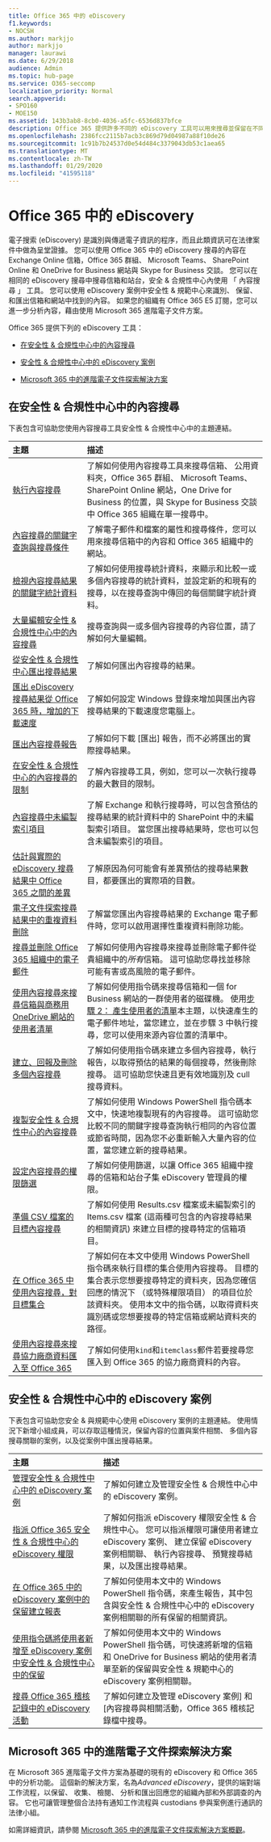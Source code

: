 ```yaml
---
title: Office 365 中的 eDiscovery
f1.keywords:
- NOCSH
ms.author: markjjo
author: markjjo
manager: laurawi
ms.date: 6/29/2018
audience: Admin
ms.topic: hub-page
ms.service: O365-seccomp
localization_priority: Normal
search.appverid:
- SPO160
- MOE150
ms.assetid: 143b3ab8-8cb0-4036-a5fc-6536d837bfce
description: Office 365 提供許多不同的 eDiscovery 工具可以用來搜尋並保留在不同的位置，例如 Exchange 信箱、 SharePoint 和 OneDrive for Business 網站、 Office 365 群組與 Skype for Business 交談中找到的內容。
ms.openlocfilehash: 2386fcc2115b7acb3c869d79d04987a88f10de26
ms.sourcegitcommit: 1c91b7b24537d0e54d484c3379043db53c1aea65
ms.translationtype: MT
ms.contentlocale: zh-TW
ms.lasthandoff: 01/29/2020
ms.locfileid: "41595118"
---
```

# <a name="ediscovery-in-office-365"></a>Office 365 中的 eDiscovery

電子搜索 (eDiscovery) 是識別與傳遞電子資訊的程序，而且此類資訊可在法律案件中做為呈堂證據。 您可以使用 Office 365 中的 eDiscovery 搜尋的內容在 Exchange Online 信箱，Office 365 群組、 Microsoft Teams、 SharePoint Online 和 OneDrive for Business 網站與 Skype for Business 交談。 您可以在相同的 eDiscovery 搜尋中搜尋信箱和站台，安全 & 合規性中心內使用 「 內容搜尋 」 工具。 您可以使用 eDiscovery 案例中安全性 & 規範中心來識別、 保留、 和匯出信箱和網站中找到的內容。 如果您的組織有 Office 365 E5 訂閱，您可以進一步分析內容，藉由使用 Microsoft 365 進階電子文件方案。
  
Office 365 提供下列的 eDiscovery 工具：
  
- [在安全性 & 合規性中心中的內容搜尋](#content-search-in-the-security--compliance-center)
    
- [安全性 & 合規性中心中的 eDiscovery 案例](#ediscovery-cases-in-the-security--compliance-center)
    
- [Microsoft 365 中的進階電子文件探索解決方案](#advanced-ediscovery-solution-in-microsoft-365)
    
## <a name="content-search-in-the-security--compliance-center"></a>在安全性 & 合規性中心中的內容搜尋

下表包含可協助您使用內容搜尋工具安全性 & 合規性中心中的主題連結。
  
|**主題**|**描述**|
|:-----|:-----|
|[執行內容搜尋](content-search.md) <br/> |了解如何使用內容搜尋工具來搜尋信箱、 公用資料夾，Office 365 群組、 Microsoft Teams、 SharePoint Online 網站，One Drive for Business 的位置，與 Skype for Business 交談中 Office 365 組織在單一搜尋中。  <br/> |
|[內容搜尋的關鍵字查詢與搜尋條件](keyword-queries-and-search-conditions.md) <br/> |了解電子郵件和檔案的屬性和搜尋條件，您可以用來搜尋信箱中的內容和 Office 365 組織中的網站。  <br/> |
|[檢視內容搜尋結果的關鍵字統計資料](view-keyword-statistics-for-content-search.md) <br/> |了解如何使用搜尋統計資料，來顯示和比較一或多個內容搜尋的統計資料，並設定新的和現有的搜尋，以在搜尋查詢中傳回的每個關鍵字統計資料。  <br/> |
|[大量編輯安全性 & 合規性中心中的內容搜尋](bulk-edit-content-searches.md) <br/> |搜尋查詢與一或多個內容搜尋的內容位置，請了解如何大量編輯。  <br/> |
|[從安全性 & 合規性中心匯出搜尋結果](export-search-results.md) <br/> |了解如何匯出內容搜尋的結果。  <br/> |
|[匯出 eDiscovery 搜尋結果從 Office 365 時，增加的下載速度](increase-download-speeds-when-exporting-ediscovery-results.md) <br/> |了解如何設定 Windows 登錄來增加與匯出內容搜尋結果的下載速度您電腦上。  <br/> |
|[匯出內容搜尋報告](export-a-content-search-report.md) <br/> |了解如何下載 [匯出] 報告，而不必將匯出的實際搜尋結果。  <br/> |
|[在安全性 & 合規性中心的內容搜尋的限制](limits-for-content-search.md) <br/> |了解內容搜尋工具，例如，您可以一次執行搜尋的最大數目的限制。  <br/> |
|[內容搜尋中未編製索引項目](partially-indexed-items-in-content-search.md) <br/> |了解 Exchange 和執行搜尋時，可以包含預估的搜尋結果的統計資料中的 SharePoint 中的未編製索引項目。 當您匯出搜尋結果時，您也可以包含未編製索引的項目。  <br/> |
|[估計與實際的 eDiscovery 搜尋結果中 Office 365 之間的差異](differences-between-estimated-and-actual-ediscovery-search-results.md) <br/> |了解原因為何可能會有差異預估的搜尋結果數目，都要匯出的實際項的目數。  <br/> |
|[電子文件探索搜尋結果中的重複資料刪除](de-duplication-in-ediscovery-search-results.md) <br/> |了解當您匯出內容搜尋結果的 Exchange 電子郵件時，您可以啟用選擇性重複資料刪除功能。  <br/> |
|[搜尋並刪除 Office 365 組織中的電子郵件](search-for-and-delete-messages-in-your-organization.md) <br/> |了解如何使用內容搜尋來搜尋並刪除電子郵件從貴組織中的*所有*信箱。 這可協助您尋找並移除可能有害或高風險的電子郵件。  <br/> |
|[使用內容搜尋來搜尋信箱與商務用 OneDrive 網站的使用者清單](search-the-mailbox-and-onedrive-for-business-for-a-list-of-users.md) <br/> |了解如何使用指令碼來搜尋信箱和一個 for Business 網站的一群使用者的磁碟機。 使用[步驟 2： 產生使用者的清單](search-the-mailbox-and-onedrive-for-business-for-a-list-of-users.md#step-2-generate-a-list-of-users)本主題，以快速產生的電子郵件地址，當您建立，並在步驟 3 中執行搜尋，您可以使用來源內容位置的清單中。  <br/> |
|[建立、回報及刪除多個內容搜尋](create-report-on-and-delete-multiple-content-searches.md) <br/> |了解如何使用指令碼來建立多個內容搜尋，執行報告，以取得預估的結果的每個搜尋，然後刪除搜尋。 這可協助您快速且更有效地識別及 cull 搜尋資料。  <br/> |
|[複製安全性 & 合規性中心的內容搜尋](clone-a-content-search.md) <br/> |了解如何使用 Windows PowerShell 指令碼本文中，快速地複製現有的內容搜尋。 這可協助您比較不同的關鍵字搜尋查詢執行相同的內容位置或節省時間，因為您不必重新輸入大量內容的位置，當您建立新的搜尋結果。  <br/> |
|[設定內容搜尋的權限篩選](permissions-filtering-for-content-search.md) <br/> |了解如何使用篩選，以讓 Office 365 組織中搜尋的信箱和站台子集 eDiscovery 管理員的權限。  <br/> |
|[準備 CSV 檔案的目標內容搜尋](csv-file-for-an-id-list-content-search.md) <br/> |了解如何使用 Results.csv 檔案或未編製索引的 Items.csv 檔案 (這兩種可包含的內容搜尋結果的相關資訊) 來建立目標的搜尋特定的信箱項目。  <br/> |
|[在 Office 365 中使用內容搜尋，對目標集合](use-content-search-for-targeted-collections.md) <br/> |了解如何在本文中使用 Windows PowerShell 指令碼來執行目標的集合使用內容搜尋。 目標的集合表示您想要搜尋特定的資料夾，因為您確信回應的情況下 （或特殊權限項目） 的項目位於該資料夾。 使用本文中的指令碼，以取得資料夾識別碼或您想要搜尋的特定信箱或網站資料夾的路徑。  <br/> |
|[使用內容搜尋來搜尋協力廠商資料匯入至 Office 365](use-content-search-to-search-third-party-data-that-was-imported.md) <br/> |了解如何使用`kind`和`itemclass`郵件若要搜尋您匯入到 Office 365 的協力廠商資料的內容。  <br/> |
  
## <a name="ediscovery-cases-in-the-security--compliance-center"></a>安全性 & 合規性中心中的 eDiscovery 案例

下表包含可協助您安全 & 與規範中心使用 eDiscovery 案例的主題連結。 使用情況下新增小組成員，可以存取這種情況，保留內容的位置與案件相關、 多個內容搜尋關聯的案例，以及從案例中匯出搜尋結果。
  
|**主題**|**描述**|
|:-----|:-----|
|[管理安全性 & 合規性中心中的 eDiscovery 案例](ediscovery-cases.md) <br/> |了解如何建立及管理安全性 & 合規性中心中的 eDiscovery 案例。  <br/> |
|[指派 Office 365 安全性 & 合規性中心的 eDiscovery 權限](assign-ediscovery-permissions.md) <br/> |了解如何指派 eDiscovery 權限安全性 & 合規性中心。 您可以指派權限可讓使用者建立 eDiscovery 案例、 建立保留 eDiscovery 案例相關聯、 執行內容搜尋、 預覽搜尋結果，以及匯出搜尋結果。  <br/> |
|[在 Office 365 中的 eDiscovery 案例中的保留建立報表](create-a-report-on-holds-in-ediscovery-cases.md) <br/> |了解如何使用本文中的 Windows PowerShell 指令碼，來產生報告，其中包含與安全性 & 合規性中心中的 eDiscovery 案例相關聯的所有保留的相關資訊。  <br/> |
|[使用指令碼將使用者新增至 eDiscovery 案例中安全性 & 合規性中心中的保留](use-a-script-to-add-users-to-a-hold-in-ediscovery.md) <br/> |了解如何使用本文中的 Windows PowerShell 指令碼，可快速將新增的信箱和 OneDrive for Business 網站的使用者清單至新的保留與安全性 & 規範中心的 eDiscovery 案例相關聯。  <br/> |
|[搜尋 Office 365 稽核記錄中的 eDiscovery 活動](search-for-ediscovery-activities-in-the-audit-log.md) <br/> |了解如何建立及管理 eDiscovery 案例] 和 [內容搜尋與相關活動，Office 365 稽核記錄檔中搜尋。  <br/> |
  
## <a name="advanced-ediscovery-solution-in-microsoft-365"></a>Microsoft 365 中的進階電子文件探索解決方案

在 Microsoft 365 進階電子文件方案為基礎的現有的 eDiscovery 和 Office 365 中的分析功能。 這個新的解決方案，名為*Advanced eDiscovery*，提供的端對端工作流程，以保留、 收集、 檢閱、 分析和匯出回應您的組織內部和外部調查的內容。 它也可讓管理整個合法持有通知工作流程與 custodians 參與案例進行通訊的法律小組。 

如需詳細資訊，請參閱 [Microsoft 365 中的進階電子文件探索解決方案概觀](overview-ediscovery-20.md)。